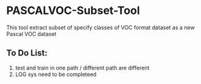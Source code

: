 # PASCALVOC-Subset-Tool
This tool extract subset of specify classes of VOC format dataset as a new Pascal VOC dataset
## To Do List:
1. test and train in one path / different path are different
2. LOG sys need to be completeed
